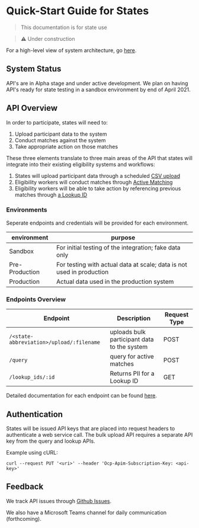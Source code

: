 # Quick-Start Guide for States

> This documentation is for state use

> ⚠️  Under construction

For a high-level view of system architecture, go [here](../README.md).

## System Status

API's are in Alpha stage and under active development. We plan on having API's ready for state testing in a sandbox environment by end of April 2021.

## API Overview

In order to participate, states will need to:

1. Upload participant data to the system
1. Conduct matches against the system
1. Take appropriate action on those matches

These three elements translate to three main areas of the API that states will integrate into their existing eligibility systems and workflows:

1. States will upload participant data through a scheduled [CSV upload](../etl/README.md)
2. Eligibility workers will conduct matches through [Active Matching](./openapi/generated/duplicate-participation-api/openapi.md#match)
3. Eligibility workers will be able to take action by referencing previous matches through [a Lookup ID](./openapi/generated/duplicate-participation-api/openapi.md#Lookup)

### Environments

Seperate endpoints and credentials will be provided for each environment.

| environment | purpose |
|---|---|
| Sandbox | For initial testing of the integration; fake data only |
| Pre-Production | For testing with actual data at scale; data is not used in production |
| Production | Actual data used in the production system |

### Endpoints Overview

| Endpoint | Description | Request Type |
|---|---|---|
| `/<state-abbreviation>/upload/:filename` | uploads bulk participant data to the system | POST |
| `/query` | query for active matches | POST |
| `/lookup_ids/:id` | Returns PII for a Lookup ID | GET |

Detailed documentation for each endpoint can be found [here](./openapi/generated/duplicate-participation-api/openapi.md).

## Authentication

States will be issued API keys that are placed into request headers to authenticate a web service call. The bulk upload API requires a separate API key from the query and lookup APIs.

Example using cURL:

```
curl --request PUT '<uri>' --header 'Ocp-Apim-Subscription-Key: <api-key>'
```

## Feedback

We track API issues through [Github Issues](https://github.com/18F/piipan/issues).

We also have a Microsoft Teams channel for daily communication (forthcoming).


